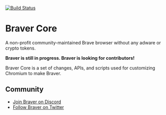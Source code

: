 [![Build Status](https://travis-ci.org/brave/brave-core.svg?branch=master)](https://travis-ci.org/brave/brave-core)

# Braver Core

A non-profit community-maintained Brave browser without any adware or crypto tokens.

**Braver is still in progress. Braver is looking for contributors!**

Braver Core is a set of changes, APIs, and scripts used for customizing Chromium to make Braver.

## Community

- [Join Braver on Discord](https://discord.gg/XMAyYA4)
- [Follow Braver on Twitter](https://twitter.com/BraverBrowser)


